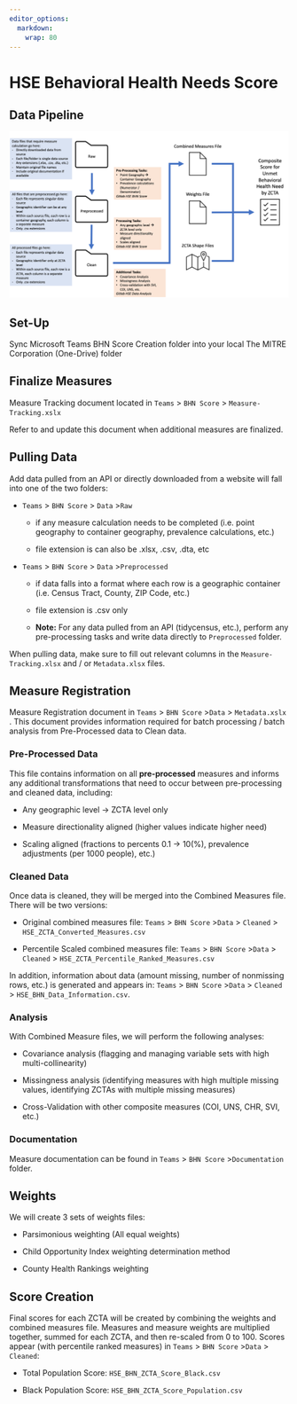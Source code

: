 ```yaml
---
editor_options: 
  markdown: 
    wrap: 80
---
```


# HSE Behavioral Health Needs Score

## Data Pipeline

![](assets/Data%20Pipeline.png)

## Set-Up

Sync Microsoft Teams BHN Score Creation folder into your local The MITRE
Corporation (One-Drive) folder

## Finalize Measures

Measure Tracking document located in `Teams` \> `BHN Score` \>
`Measure-Tracking.xslx`

Refer to and update this document when additional measures are finalized.

## Pulling Data

Add data pulled from an API or directly downloaded from a website will fall into
one of the two folders:

-   `Teams` \> `BHN Score` \> `Data` \>`Raw`

    -   if any measure calculation needs to be completed (i.e. point geography
        to container geography, prevalence calculations, etc.)

    -   file extension is can also be .xlsx, .csv, .dta, etc

-   `Teams` \> `BHN Score` \> `Data` \>`Preprocessed`

    -   if data falls into a format where each row is a geographic container
        (i.e. Census Tract, County, ZIP Code, etc.)

    -   file extension is .csv only

    -   **Note:** For any data pulled from an API (tidycensus, etc.), perform
        any pre-processing tasks and write data directly to `Preprocessed`
        folder.

When pulling data, make sure to fill out relevant columns in the
`Measure-Tracking.xlsx` and / or `Metadata.xlsx` files.

## Measure Registration

Measure Registration document in `Teams` \> `BHN Score` \>`Data` \>
`Metadata.xslx` . This document provides information required for batch
processing / batch analysis from Pre-Processed data to Clean data.

### Pre-Processed Data

This file contains information on all **pre-processed** measures and informs any
additional transformations that need to occur between pre-processing and cleaned
data, including:

-   Any geographic level -\> ZCTA level only

-   Measure directionality aligned (higher values indicate higher need)

-   Scaling aligned (fractions to percents 0.1 -\> 10(%), prevalence adjustments
    (per 1000 people), etc.)

### Cleaned Data

Once data is cleaned, they will be merged into the Combined Measures file. There
will be two versions:

-   Original combined measures file: `Teams` \> `BHN Score` \>`Data` \> `Cleaned` \> `HSE_ZCTA_Converted_Measures.csv`

-   Percentile Scaled combined measures file: `Teams` \> `BHN Score` \>`Data` \> `Cleaned` \> `HSE_ZCTA_Percentile_Ranked_Measures.csv`

In addition, information about data (amount missing, number of nonmissing rows, etc.) is generated and appears in: `Teams` \> `BHN Score` \>`Data` \> `Cleaned` \> `HSE_BHN_Data_Information.csv`.

### Analysis

With Combined Measure files, we will perform the following analyses:

-   Covariance analysis (flagging and managing variable sets with high
    multi-collinearity)

-   Missingness analysis (identifying measures with high multiple missing
    values, identifying ZCTAs with multiple missing measures)

-   Cross-Validation with other composite measures (COI, UNS, CHR, SVI, etc.)

### Documentation

Measure documentation can be found in `Teams` \> `BHN Score` \>`Documentation`
folder.

## Weights

We will create 3 sets of weights files:

-   Parsimonious weighting (All equal weights)

-   Child Opportunity Index weighting determination method

-   County Health Rankings weighting

## Score Creation

Final scores for each ZCTA will be created by combining the weights and combined
measures file. Measures and measure weights are multiplied together, summed for
each ZCTA, and then re-scaled from 0 to 100. Scores appear (with percentile ranked measures) in `Teams` \> `BHN Score` \>`Data` \> `Cleaned`:

- Total Population Score: `HSE_BHN_ZCTA_Score_Black.csv`

- Black Population Score: `HSE_BHN_ZCTA_Score_Population.csv`

# 
